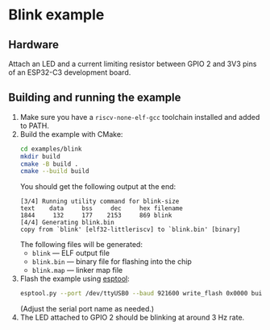 # Blink example

## Hardware

Attach an LED and a current limiting resistor between GPIO 2 and 3V3 pins of an ESP32-C3 development board.

## Building and running the example

1. Make sure you have a `riscv-none-elf-gcc` toolchain installed and added to PATH.
2. Build the example with CMake:
   ```bash
   cd examples/blink
   mkdir build
   cmake -B build .
   cmake --build build
   ```
   You should get the following output at the end:
   ```
   [3/4] Running utility command for blink-size
   text	   data	    bss	    dec	    hex	filename
   1844	    132	    177	   2153	    869	blink
   [4/4] Generating blink.bin
   copy from `blink' [elf32-littleriscv] to `blink.bin' [binary]
   ```
   The following files will be generated:
   - `blink` — ELF output file
   - `blink.bin` — binary file for flashing into the chip
   - `blink.map` — linker map file
3. Flash the example using [esptool](https://pypi.org/project/esptool/):
   ```bash
   esptool.py --port /dev/ttyUSB0 --baud 921600 write_flash 0x0000 build/blink.bin
   ```
   (Adjust the serial port name as needed.)
4. The LED attached to GPIO 2 should be blinking at around 3 Hz rate.
